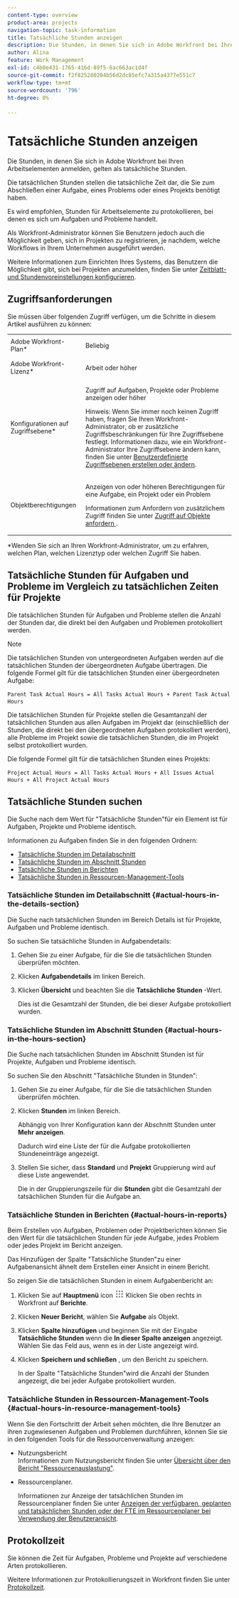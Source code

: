 ```yaml
---
content-type: overview
product-area: projects
navigation-topic: task-information
title: Tatsächliche Stunden anzeigen
description: Die Stunden, in denen Sie sich in Adobe Workfront bei Ihren Arbeitselementen anmelden, gelten als tatsächliche Stunden.
author: Alina
feature: Work Management
exl-id: c4b0e431-1765-416d-89f5-6ac663ac1d4f
source-git-commit: f2f825280204b56d2dc85efc7a315a4377e551c7
workflow-type: tm+mt
source-wordcount: '796'
ht-degree: 0%

---
```


# Tatsächliche Stunden anzeigen

Die Stunden, in denen Sie sich in Adobe Workfront bei Ihren Arbeitselementen anmelden, gelten als tatsächliche Stunden.

Die tatsächlichen Stunden stellen die tatsächliche Zeit dar, die Sie zum Abschließen einer Aufgabe, eines Problems oder eines Projekts benötigt haben.

Es wird empfohlen, Stunden für Arbeitselemente zu protokollieren, bei denen es sich um Aufgaben und Probleme handelt.

Als Workfront-Administrator können Sie Benutzern jedoch auch die Möglichkeit geben, sich in Projekten zu registrieren, je nachdem, welche Workflows in Ihrem Unternehmen ausgeführt werden.

Weitere Informationen zum Einrichten Ihres Systems, das Benutzern die Möglichkeit gibt, sich bei Projekten anzumelden, finden Sie unter [Zeitblatt- und Stundenvoreinstellungen konfigurieren](../../../administration-and-setup/set-up-workfront/configure-timesheets-schedules/timesheet-and-hour-preferences.md).

## Zugriffsanforderungen

Sie müssen über folgenden Zugriff verfügen, um die Schritte in diesem Artikel ausführen zu können:

<table style="table-layout:auto"> 
 <col> 
 <col> 
 <tbody> 
  <tr> 
   <td role="rowheader">Adobe Workfront-Plan*</td> 
   <td> <p>Beliebig</p> </td> 
  </tr> 
  <tr> 
   <td role="rowheader">Adobe Workfront-Lizenz*</td> 
   <td> <p>Arbeit oder höher</p> </td> 
  </tr> 
  <tr> 
   <td role="rowheader">Konfigurationen auf Zugriffsebene*</td> 
   <td> <p>Zugriff auf Aufgaben, Projekte oder Probleme anzeigen oder höher</p> <p>Hinweis: Wenn Sie immer noch keinen Zugriff haben, fragen Sie Ihren Workfront-Administrator, ob er zusätzliche Zugriffsbeschränkungen für Ihre Zugriffsebene festlegt. Informationen dazu, wie ein Workfront-Administrator Ihre Zugriffsebene ändern kann, finden Sie unter <a href="../../../administration-and-setup/add-users/configure-and-grant-access/create-modify-access-levels.md" class="MCXref xref">Benutzerdefinierte Zugriffsebenen erstellen oder ändern</a>.</p> </td> 
  </tr> 
  <tr> 
   <td role="rowheader">Objektberechtigungen</td> 
   <td> <p>Anzeigen von oder höheren Berechtigungen für eine Aufgabe, ein Projekt oder ein Problem</p> <p>Informationen zum Anfordern von zusätzlichem Zugriff finden Sie unter <a href="../../../workfront-basics/grant-and-request-access-to-objects/request-access.md" class="MCXref xref">Zugriff auf Objekte anfordern </a>.</p> </td> 
  </tr> 
 </tbody> 
</table>

&#42;Wenden Sie sich an Ihren Workfront-Administrator, um zu erfahren, welchen Plan, welchen Lizenztyp oder welchen Zugriff Sie haben.

## Tatsächliche Stunden für Aufgaben und Probleme im Vergleich zu tatsächlichen Zeiten für Projekte

Die tatsächlichen Stunden für Aufgaben und Probleme stellen die Anzahl der Stunden dar, die direkt bei den Aufgaben und Problemen protokolliert werden.

>[!NOTE]
>
>Die tatsächlichen Stunden von untergeordneten Aufgaben werden auf die tatsächlichen Stunden der übergeordneten Aufgabe übertragen. Die folgende Formel gilt für die tatsächlichen Stunden einer übergeordneten Aufgabe:

```
Parent Task Actual Hours = All Tasks Actual Hours + Parent Task Actual Hours
```

Die tatsächlichen Stunden für Projekte stellen die Gesamtanzahl der tatsächlichen Stunden aus allen Aufgaben im Projekt dar (einschließlich der Stunden, die direkt bei den übergeordneten Aufgaben protokolliert werden), alle Probleme im Projekt sowie die tatsächlichen Stunden, die im Projekt selbst protokolliert wurden.

Die folgende Formel gilt für die tatsächlichen Stunden eines Projekts:

```
Project Actual Hours = All Tasks Actual Hours + All Issues Actual Hours + All Project Actual Hours
```

## Tatsächliche Stunden suchen

Die Suche nach dem Wert für &quot;Tatsächliche Stunden&quot;für ein Element ist für Aufgaben, Projekte und Probleme identisch.

Informationen zu Aufgaben finden Sie in den folgenden Ordnern:

* [Tatsächliche Stunden im Detailabschnitt](#actual-hours-in-the-details-section)
* [Tatsächliche Stunden im Abschnitt Stunden](#actual-hours-in-the-hours-section)
* [Tatsächliche Stunden in Berichten](#actual-hours-in-reports)
* [Tatsächliche Stunden in Ressourcen-Management-Tools](#actual-hours-in-resource-management-tools)

### Tatsächliche Stunden im Detailabschnitt {#actual-hours-in-the-details-section}

Die Suche nach tatsächlichen Stunden im Bereich Details ist für Projekte, Aufgaben und Probleme identisch.

So suchen Sie tatsächliche Stunden in Aufgabendetails:

1. Gehen Sie zu einer Aufgabe, für die Sie die tatsächlichen Stunden überprüfen möchten.
1. Klicken **Aufgabendetails** im linken Bereich.
1. Klicken **Übersicht** und beachten Sie die **Tatsächliche Stunden** -Wert.

   Dies ist die Gesamtzahl der Stunden, die bei dieser Aufgabe protokolliert wurden.

### Tatsächliche Stunden im Abschnitt Stunden {#actual-hours-in-the-hours-section}

Die Suche nach tatsächlichen Stunden im Abschnitt Stunden ist für Projekte, Aufgaben und Probleme identisch.

So suchen Sie den Abschnitt &quot;Tatsächliche Stunden in Stunden&quot;:

1. Gehen Sie zu einer Aufgabe, für die Sie die tatsächlichen Stunden überprüfen möchten.
1. Klicken **Stunden** im linken Bereich.

   Abhängig von Ihrer Konfiguration kann der Abschnitt Stunden unter **Mehr anzeigen**.

   Dadurch wird eine Liste der für die Aufgabe protokollierten Stundeneinträge angezeigt.

1. Stellen Sie sicher, dass **Standard** und **Projekt** Gruppierung wird auf diese Liste angewendet.

   Die in der Gruppierungszeile für die **Stunden** gibt die Gesamtzahl der tatsächlichen Stunden für die Aufgabe an.

### Tatsächliche Stunden in Berichten {#actual-hours-in-reports}

Beim Erstellen von Aufgaben, Problemen oder Projektberichten können Sie den Wert für die tatsächlichen Stunden für jede Aufgabe, jedes Problem oder jedes Projekt im Bericht anzeigen.

Das Hinzufügen der Spalte &quot;Tatsächliche Stunden&quot;zu einer Aufgabenansicht ähnelt dem Erstellen einer Ansicht in einem Bericht.

So zeigen Sie die tatsächlichen Stunden in einem Aufgabenbericht an:

1. Klicken Sie auf **Hauptmenü** icon ![](assets/main-menu-icon.png) Klicken Sie oben rechts in Workfront auf **Berichte**.
1. Klicken **Neuer Bericht**, wählen Sie **Aufgabe** als Objekt.

1. Klicken **Spalte hinzufügen** und beginnen Sie mit der Eingabe **Tatsächliche Stunden** wenn die **In dieser Spalte anzeigen** angezeigt. Wählen Sie das Feld aus, wenn es in der Liste angezeigt wird.

1. Klicken **Speichern und schließen** , um den Bericht zu speichern.

   In der Spalte &quot;Tatsächliche Stunden&quot;wird die Anzahl der Stunden angezeigt, die bei jeder Aufgabe protokolliert wurden.

### Tatsächliche Stunden in Ressourcen-Management-Tools {#actual-hours-in-resource-management-tools}

Wenn Sie den Fortschritt der Arbeit sehen möchten, die Ihre Benutzer an ihren zugewiesenen Aufgaben und Problemen durchführen, können Sie sie in den folgenden Tools für die Ressourcenverwaltung anzeigen:

* Nutzungsbericht\
   Informationen zum Nutzungsbericht finden Sie unter [Übersicht über den Bericht &quot;Ressourcenauslastung&quot;](../../../reports-and-dashboards/reports/using-built-in-reports/resource-utilization-report.md).

* Ressourcenplaner.

   Informationen zur Anzeige der tatsächlichen Stunden im Ressourcenplaner finden Sie unter [Anzeigen der verfügbaren, geplanten und tatsächlichen Stunden oder der FTE im Ressourcenplaner bei Verwendung der Benutzeransicht](../../../resource-mgmt/resource-planning/view-hours-fte-user-view-resource-planner.md).

## Protokollzeit

Sie können die Zeit für Aufgaben, Probleme und Projekte auf verschiedene Arten protokollieren.

Weitere Informationen zur Protokollierungszeit in Workfront finden Sie unter [Protokollzeit](../../../timesheets/create-and-manage-timesheets/log-time.md).
